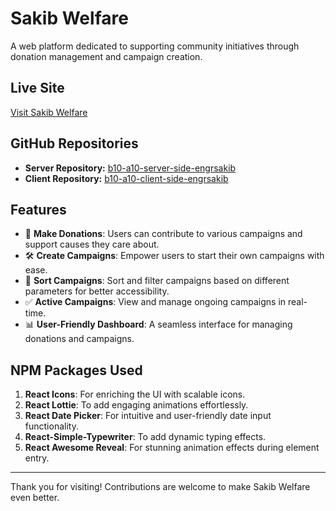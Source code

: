 # Sakib Welfare

A web platform dedicated to supporting community initiatives through donation management and campaign creation.

## Live Site
[Visit Sakib Welfare](https://engrsakib-p-hero-assignment9.surge.sh/)

## GitHub Repositories
- **Server Repository:** [b10-a10-server-side-engrsakib](https://github.com/programming-hero-web-course2/b10-a10-server-side-engrsakib)
- **Client Repository:** [b10-a10-client-side-engrsakib](https://github.com/programming-hero-web-course2/b10-a10-client-side-engrsakib)

## Features
- 🌟 **Make Donations**: Users can contribute to various campaigns and support causes they care about.  
- 🛠 **Create Campaigns**: Empower users to start their own campaigns with ease.  
- 🔎 **Sort Campaigns**: Sort and filter campaigns based on different parameters for better accessibility.  
- ✅ **Active Campaigns**: View and manage ongoing campaigns in real-time.  
- 📊 **User-Friendly Dashboard**: A seamless interface for managing donations and campaigns.

## NPM Packages Used
1. **React Icons**: For enriching the UI with scalable icons.  
2. **React Lottie**: To add engaging animations effortlessly.  
3. **React Date Picker**: For intuitive and user-friendly date input functionality.  
4. **React-Simple-Typewriter**: To add dynamic typing effects.  
5. **React Awesome Reveal**: For stunning animation effects during element entry.  

---

Thank you for visiting! Contributions are welcome to make Sakib Welfare even better.
